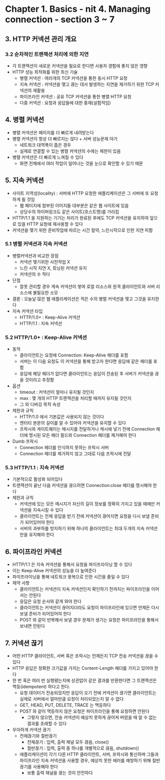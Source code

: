 # Chapter 1. Basics - nit 4. Managing connection - section 3 ~ 7

## 3. HTTP 커넥션 관리 개요

### 3.2 순차적인 트랜잭션 처리에 의한 지연

- 각 트랜잭션이 새로운 커넥션을 필요로 한다면 사용자 경험에 좋지 않은 영향
- HTTP 성능 최적화를 위한 최신 기술
    - 병렬 커넥션 : 여러개의 TCP 커넥션을 통한 동시 HTTP 요청
    - 지속 커넥션 : 커넥션을 맺고 끊는 데서 발생하는 지연을 제거하기 위한 TCP 커넥션의 재활용
    - 파이프라인 커넥션 : 공유 TCP 커넥션을 통한 병렬 HTTP 요청
    - 다중 커넥션 : 요청과 응답들에 대한 중재(실험적임)

## 4. 병렬 커넥션

- 병렬 커넥션은 페이지를 더 빠르게 내려받는다
- 병렬 커넥션이 항상 더 빠르지는 않다 + 서버 성능문제 야기
    - 네트워크 대역폭이 좁은 경우
    - 실제로 연결할 수 있는 병렬 커넥션의 수에는 제한이 있음
- 병렬 커넥션은 더 빠르게 느껴질 수 있다
    - 화면 전체에서 여러 작업이 일어나는 것을 눈으로 확인할 수 있기 때문

## 5. 지속 커넥션

- 사이트 지역성(locality) : 서버에 HTTP 요청한 애플리케이션은 그 서버에 또 요청하게 될 것임
    - 웹 페이지에 첨부된 이미지들 대부분은 같은 웹 사이트에 있음
    - 상당수의 하이퍼링크도 같은 사이트(호스트명)를 가리킴
- HTTP/1.1 을 지원하는 기기는 처리가 완료된 후에도 TCP 커넥션을 유지하여 앞으로 있을 HTTP 요청에 재사용할 수 있다
- 커넥션을 맺기 위한 준비작업에 따르는 시간 절약, 느린시작으로 인한 지연 피함

### 5.1 병렬 커넥션과 지속 커넥션

- 병렬커넥션과 비교한 장점
    - 커넥션 맺기위한 사전작업 X
    - 느린 시작 지연 X, 튜닝된 커넥션 유지
    - 커넥션의 수 적다
- 단점
    - 잘못 관리할 경우 계속 커넥션이 쌓여 로컬 리소스와 원격 클라이언트와 서버 리소스에 불필요한 소모
- 결론 : 오늘날 많은 웹 애플리케이션은 적은 수의 병렬 커넥션을 맺고 그것을 유지한다
- 지속 커넥션 타입
    - HTTP/1.0+ : Keep-Alive 커넥션
    - HTTP/1.1 : 지속 커넥션
    
### 5.2 HTTP/1.0+ : Keep-Alive 커넥션

- 동작
    - 클라이언트는 요청에 Connection: Keep-Alive 헤더를 포함
    - 서버는 이 다음 요청도 이 커넥션을 통해 받고자 한다면 응답에 같은 헤더를 포함
    - 응답에 해당 헤더가 없다면 클라이언트는 응답이 전송된 후 서버가 커넥션을 끊을 것이라고 추정함
- 옵션
    - timeout : 커넥션이 얼마나 유지될 것인지
    - max : 몇 개의 HTTP 트랜잭션을 처리할 때까지 유지될 것인지
    - 그 외 디버깅 목적 속성
- 제한과 규칙
    - HTTP/1.0 에서 기본값은 사용되지 않는 것이다
    - 엔터티 본문의 길이를 알 수 있어야 커넥션을 유지할 수 있다
    - 프락시와 게이트웨이는 메시지를 전달하거나 캐시에 넣기 전에 Connection 헤더에 명시된 모든 헤더 필드와 Connection 헤더를 제거해야 한다
- Dumb 프락시
    - Connection 헤더를 인식하지 못하는 프락시 서버
    - Connection 헤더를 제거하지 않고 그대로 다음 프락시에 전달

### 5.3 HTTP/1.1 : 지속 커넥션

- 기본적으로 활성화 되어있다
- 트랜잭션이 끝난 다음 커넥션을 끊으려면 Connection:close 헤더를 명시해야 한다
- 제한과 규칙
    - 커넥션에 있는 모든 메시지가 자신의 길이 정보를 정확히 가지고 있을 때에만 커넥션을 지속시킬 수 있다
    - 클라이언트는 전체 응답을 받기 전에 커넥션이 끊어지면 요청을 다시 보낼 준비가 되어있어야 한다
    - 서버의 과부하를 방지하기 위해 하나의 클라이언트는 최대 두개의 지속 커넥션만을 유지해야 한다 

## 6. 파이프라인 커넥션

- HTTP/1.1 은 지속 커넥션을 통해서 요청을 파이프라이닝 할 수 있다
- 이는 Keep-Alive 커넥션의 성능을 더 높여준다
- 파이프라이닝을 통해 네트워크 왕복으로 인한 시간을 줄일 수 있다
- 제약 사항
    - 클라이언트는 커넥션이 지속 커넥션인지 확인하기 전까지는 파이프라인을 이어서는 안된다
    - 응답은 요청 순서와 같게 와야 한다
    - 클라이언트는 커넥션이 끊어지더라도 요청이 파이프라인에 있으면 언제든 다시 보낼 준비가 되어있어야 한다
    - POST 와 같이 반복해서 보낼 경우 문제가 생기는 요청은 파이프라인을 통해서 보내면 안된다 

## 7. 커넥션 끊기

- 어떤 HTTP 클라이언트, 서버 혹은 프락시는 언제든지 TCP 전송 커넥션을 끊을 수 있다
- HTTP 응답은 정확한 크기값을 가지는 Content-Length 헤더를 가지고 있어야 한다
- 한 번 혹은 여러 번 실행됐는지에 상관없이 같은 결과를 반환한다면 그 트랜잭션은 멱등(idempotent) 하다고 한다.
    - 요청 데이터가 전송되었지만 응답이 오기 전에 커넥션이 끊기면 클라이언트는 실제로 서버에서 얼마만큼 요청이 처리되었는지 알 수 없다
    - GET, HEAD, PUT, DELETE, TRACE 는 멱등하다
    - POST 와 같이 멱등하지 않은 요청은 파이프라인을 통해 요청하면 안된다
        - 그렇지 않으면, 전송 커넥션이 예상치 못하게 끊어져 버렸을 때 알 수 없는 결과를 초래할 수 있다
- 우아하게 커넥션 끊기
    - 전체끊기와 절반끊기
        - 전체끊기 : 입력, 출력 채널 모두 끊음, close()
        - 절반끊기 : 입력, 출력 중 하나를 개별적으로 끊음, shutdown()
    - 애플리케이션이 각기 다른 HTTP 클라이언트, 서버, 프락시와 통신하며 그들과 파이프라인 지속 커넥션을 사용할 경우, 예상치 못한 에러를 예방하기 위해 절반 끊기를 사용해야 한다
        - 보통 출력 채널을 끊는 것이 안전하다
